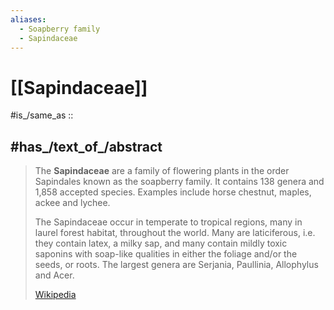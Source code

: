 ```yaml
---
aliases:
  - Soapberry family
  - Sapindaceae
---
```


# [[Sapindaceae]] 

#is_/same_as :: 

## #has_/text_of_/abstract 

> The **Sapindaceae** are a family of flowering plants in the order Sapindales known as the soapberry family. It contains 138 genera and 1,858 accepted species. Examples include horse chestnut, maples, ackee and lychee.
>
> The Sapindaceae occur in temperate to tropical regions, many in laurel forest habitat, throughout the world. Many are laticiferous, i.e. they contain latex, a milky sap, and many contain mildly toxic saponins with soap-like qualities in either the foliage and/or the seeds, or roots. The largest genera are Serjania, Paullinia, Allophylus and Acer.
>
> [Wikipedia](https://en.wikipedia.org/wiki/Sapindaceae) 

